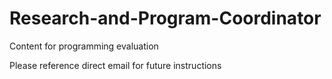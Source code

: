 # Research-and-Program-Coordinator
Content for programming evaluation

Please reference direct email for future instructions 

